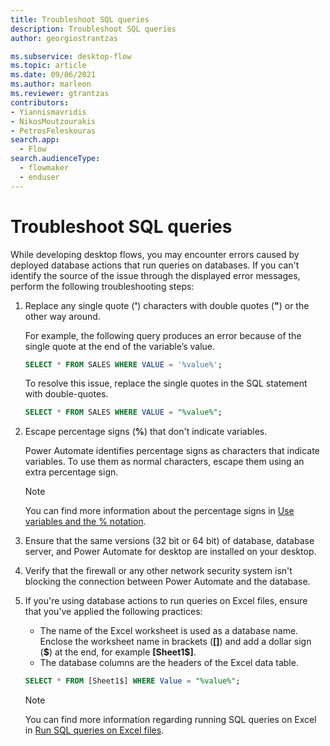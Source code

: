 ```yaml
---
title: Troubleshoot SQL queries
description: Troubleshoot SQL queries
author: georgiostrantzas

ms.subservice: desktop-flow
ms.topic: article
ms.date: 09/06/2021
ms.author: marleon
ms.reviewer: gtrantzas
contributors:
- Yiannismavridis
- NikosMoutzourakis
- PetrosFeleskouras
search.app: 
  - Flow
search.audienceType: 
  - flowmaker
  - enduser
---
```


# Troubleshoot SQL queries

While developing desktop flows, you may encounter errors caused by deployed database actions that run queries on databases. If you can't identify the source of the issue through the displayed error messages, perform the following troubleshooting steps:

1. Replace any single quote (**'**) characters with double quotes (**"**) or the other way around. 

    For example, the following query produces an error because of the single quote at the end of the variable’s value. 

    ``` SQL
    SELECT * FROM SALES WHERE VALUE = '%value%'; 
    ```
    To resolve this issue, replace the single quotes in the SQL statement with double-quotes.

    ``` SQL
    SELECT * FROM SALES WHERE VALUE = "%value%"; 
    ```

1. Escape percentage signs (**%**) that don't indicate variables.

    Power Automate identifies percentage signs as characters that indicate variables. To use them as normal characters, escape them using an extra percentage sign. 
    
    > [!NOTE]
    > You can find more information about the percentage signs in [Use variables and the % notation](../variable-manipulation.md).

1. Ensure that the same versions (32 bit or 64 bit) of database, database server, and Power Automate for desktop are installed on your desktop. 

1. Verify that the firewall or any other network security system isn't blocking the connection between Power Automate and the database. 

1. If you're using database actions to run queries on Excel files, ensure that you've applied the following practices:
    
    - The name of the Excel worksheet is used as a database name. Enclose the worksheet name in brackets (**\[\]**) and add a dollar sign (**\$**) at the end, for example **\[Sheet1$\]**. 
    - The database columns are the headers of the Excel data table. 

    ``` SQL
    SELECT * FROM [Sheet1$] WHERE Value = "%value%"; 
    ```

    > [!NOTE]
    > You can find more information regarding running SQL queries on Excel in [Run SQL queries on Excel files](sql-queries-excel.md).

